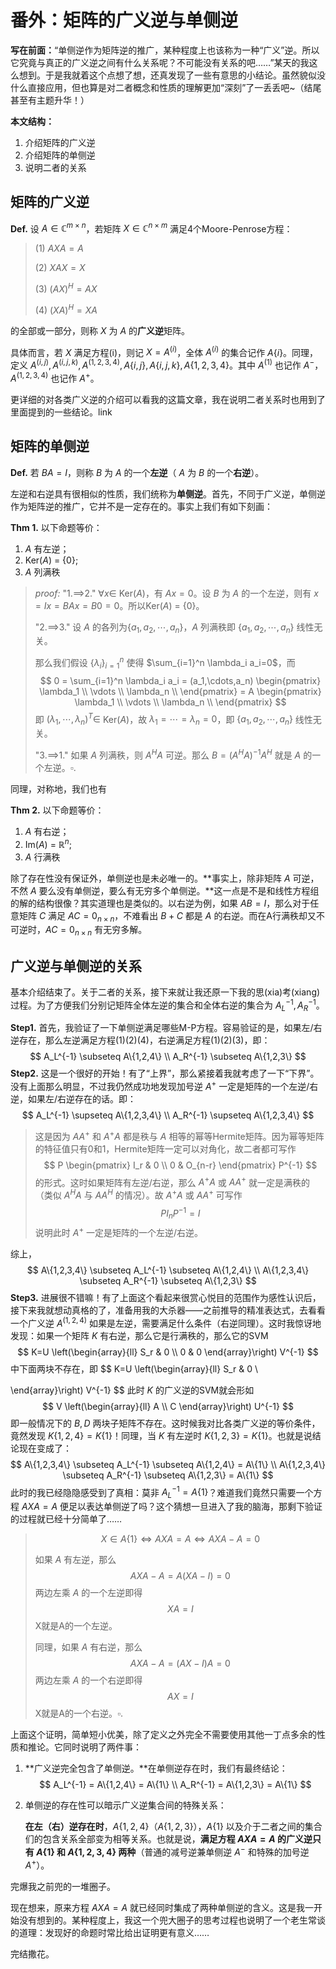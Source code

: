 # 番外：矩阵的广义逆与单侧逆

**写在前面：**“单侧逆作为矩阵逆的推广，某种程度上也该称为一种“广义”逆。所以它究竟与真正的广义逆之间有什么关系呢？不可能没有关系的吧……”某天的我这么想到。于是我就着这个点想了想，还真发现了一些有意思的小结论。虽然貌似没什么直接应用，但也算是对二者概念和性质的理解更加“深刻”了一丢丢吧~（结尾甚至有主题升华！）

**本文结构：**

1. 介绍矩阵的广义逆
2. 介绍矩阵的单侧逆
3. 说明二者的关系

## 矩阵的广义逆

**Def.** 设 $A\in \mathbb{C}^{m\times n}$，若矩阵 $X\in \mathbb{C}^{n\times m}$ 满足4个Moore-Penrose方程：

> (1) $AXA=A$
>
> (2) $XAX=X$
>
> (3) $(AX)^H=AX$
>
> (4) $(XA)^H = XA$

的全部或一部分，则称 $X$ 为 $A$ 的**广义逆**矩阵。

具体而言，若 $X$ 满足方程(i)，则记 $X=A^{(i)}$，全体 $A^{(i)}$ 的集合记作 $A\{i\}$。同理，定义 $A^{(i,j)},A^{(i,j,k)},A^{(1,2,3,4)},A\{i,j\},A\{i,j,k\},A\{1,2,3,4\}$。其中 $A^{(1)}$ 也记作 $A^-$， $A^{(1,2,3,4)}$ 也记作 $A^+$。

更详细的对各类广义逆的介绍可以看我的这篇文章，我在说明二者关系时也用到了里面提到的一些结论。link

## 矩阵的单侧逆

**Def.** 若 $BA=I$，则称 $B$ 为 $A$ 的一个**左逆**（ $A$ 为 $B$ 的一个**右逆**）。

左逆和右逆具有很相似的性质，我们统称为**单侧逆**。首先，不同于广义逆，单侧逆作为矩阵逆的推广，它并不是一定存在的。事实上我们有如下刻画：

**Thm 1.** 以下命题等价：

1. $A$ 有左逆；
2. Ker($A$) = {0};
3. $A$ 列满秩

>*proof:* "1.$\implies$2." $\forall x \in$ Ker($A$)，有 $Ax=0$。设 $B$ 为 $A$ 的一个左逆，则有 $x = Ix = BAx=B0=0$。所以Ker($A$) = {0}。
>
>"2.$\implies$3." 设 $A$ 的各列为$\{a_1, a_2,\cdots,a_n\}$，$A$ 列满秩即 $\{a_1, a_2,\cdots,a_n\}$ 线性无关。
>
>那么我们假设 $\{ \lambda_i \}_{i=1}^n$ 使得 $\sum_{i=1}^n \lambda_i a_i=0$，而
>$$
>0 = \sum_{i=1}^n \lambda_i a_i 
>= (a_1,\cdots,a_n) 
>\begin{pmatrix}
>\lambda_1 \\
>\vdots \\
>\lambda_n \\
>\end{pmatrix}
>= A
>\begin{pmatrix}
>\lambda_1 \\
>\vdots \\
>\lambda_n \\
>\end{pmatrix}
>$$
>即 $(\lambda_1,\cdots,\lambda_n)^T \in$ Ker($A$)，故 $\lambda_1=\cdots=\lambda_n=0$，即 $\{a_1, a_2,\cdots,a_n\}$ 线性无关。
>
>"3.$\implies$1." 如果 $A$ 列满秩，则 $A^HA$ 可逆。那么 $B=(A^HA)^{-1}A^H$ 就是 $A$ 的一个左逆。$\square.$

同理，对称地，我们也有

**Thm 2.** 以下命题等价：

1. $A$ 有右逆；
2. Im($A$) = $\mathbb{R}^n$;
3. $A$ 行满秩

除了存在性没有保证外，单侧逆也是未必唯一的。**事实上，除非矩阵 $A$ 可逆，不然 $A$ 要么没有单侧逆，要么有无穷多个单侧逆。**这一点是不是和线性方程组的解的结构很像？其实道理也是类似的。以右逆为例，如果 $AB=I$，那么对于任意矩阵 $C$ 满足 $AC=0_{n\times n}$，不难看出 $B+C$ 都是 $A$ 的右逆。而在A行满秩却又不可逆时，$AC=0_{n\times n}$ 有无穷多解。

## 广义逆与单侧逆的关系

基本介绍结束了。关于二者的关系，接下来就让我还原一下我的思(xia)考(xiang)过程。为了方便我们分别记矩阵全体左逆的集合和全体右逆的集合为 $A_L^{-1},A_R^{-1}$。

**Step1.** 首先，我验证了一下单侧逆满足哪些M-P方程。容易验证的是，如果左/右逆存在，那么左逆满足方程(1)(2)(4)，右逆满足方程(1)(2)(3)，即：
$$
A_L^{-1} \subseteq A\{1,2,4\} \\
A_R^{-1} \subseteq A\{1,2,3\}
$$
**Step2.** 这是一个很好的开始！有了“上界”，那么紧接着我就考虑了一下“下界”。没有上面那么明显，不过我仍然成功地发现加号逆 $A^+$ 一定是矩阵的一个左逆/右逆，如果左/右逆存在的话。即：
$$
A_L^{-1} \supseteq A\{1,2,3,4\} \\
A_R^{-1} \supseteq A\{1,2,3,4\}
$$
>这是因为 $AA^+$ 和 $A^+A$ 都是秩与 $A$ 相等的幂等Hermite矩阵。因为幂等矩阵的特征值只有0和1，Hermite矩阵一定可以对角化，故二者都可写作
>$$
>P
>\begin{pmatrix}
>I_r & 0 \\
>0 & O_{n-r}
>\end{pmatrix}
>P^{-1}
>$$
>的形式。这时如果矩阵有左逆/右逆，那么 $A^+A$ 或 $AA^+$ 就一定是满秩的（类似 $A^HA$ 与  $AA^H$ 的情况）。故 $A^+A$ 或 $AA^+$ 可写作
>$$
>P I_n P^{-1} = I
>$$
>说明此时 $A^+$ 一定是矩阵的一个左逆/右逆。

综上，
$$
A\{1,2,3,4\} \subseteq A_L^{-1} \subseteq A\{1,2,4\} \\
A\{1,2,3,4\} \subseteq A_R^{-1} \subseteq A\{1,2,3\}
$$
**Step3.** 进展很不错嘛！有了上面这个看起来很赏心悦目的范围作为感性认识后，接下来我就想动真格的了，准备用我的大杀器——之前推导的精准表达式，去看看一个广义逆 $A^{(1,2,4)}$ 如果是左逆，需要满足什么条件（右逆同理）。这时我惊讶地发现：如果一个矩阵 $K$ 有右逆，那么它是行满秩的，那么它的SVM
$$
K=U
\left(\begin{array}{ll}
S_r & 0 \\
0 & 0
\end{array}\right)
V^{-1}
$$
中下面两块不存在，即
$$
K=U
\left(\begin{array}{ll}
S_r & 0 \\

\end{array}\right)
V^{-1}
$$
此时 $K$ 的广义逆的SVM就会形如
$$
V
\left(\begin{array}{ll}
A  \\
C 
\end{array}\right)
U^{-1}
$$
即一般情况下的 $B,D$ 两块子矩阵不存在。这时候我对比各类广义逆的等价条件，竟然发现 $K\{1,2,4\} = K\{ 1 \}$！同理，当 $K$ 有左逆时 $K\{1,2,3\} = K\{ 1 \}$。也就是说结论现在变成了：
$$
A\{1,2,3,4\} \subseteq A_L^{-1} \subseteq A\{1,2,4\} = A\{1\} \\
A\{1,2,3,4\} \subseteq A_R^{-1} \subseteq A\{1,2,3\} = A\{1\}
$$
此时的我已经隐隐感受到了真相：莫非 $A_L^{-1} = A\{1\}$？难道我们竟然只需要一个方程 $AXA=A$ 便足以表达单侧逆了吗？这个猜想一旦进入了我的脑海，那剩下验证的过程就已经十分简单了……

>$$
>X \in A\{1\} \iff AXA=A \iff AXA-A=0
>$$
>
>如果 $A$ 有左逆，那么
>$$
>AXA-A = A(XA-I) = 0
>$$
>两边左乘 $A$ 的一个左逆即得
>$$
>XA=I
>$$
>X就是A的一个左逆。
>
>同理，如果 $A$ 有右逆，那么
>$$
>AXA-A = (AX-I)A = 0
>$$
>两边左乘 $A$ 的一个右逆即得
>$$
>AX=I
>$$
>X就是A的一个右逆。$\square.$

上面这个证明，简单短小优美，除了定义之外完全不需要使用其他一丁点多余的性质和推论。它同时说明了两件事：

1. **广义逆完全包含了单侧逆。**在单侧逆存在时，我们有最终结论：
   $$
   A_L^{-1} = A\{1,2,4\} = A\{1\} \\
   A_R^{-1} = A\{1,2,3\} = A\{1\}
   $$

2. 单侧逆的存在性可以暗示广义逆集合间的特殊关系：

   **在左（右）逆存在时**，$A\{1,2,4\}$（$A\{1,2,3\}$），$A\{1\}$ 以及介于二者之间的集合们的包含关系全部变为相等关系。也就是说，**满足方程 $AXA=A$ 的广义逆只有 $A\{1\}$ 和 $A\{1,2,3,4\}$ 两种**（普通的减号逆兼单侧逆 $A^-$ 和特殊的加号逆 $A^+$）。

完爆我之前兜的一堆圈子。

现在想来，原来方程 $AXA=A$ 就已经同时集成了两种单侧逆的含义。这是我一开始没有想到的。某种程度上，我这一个兜大圈子的思考过程也说明了一个老生常谈的道理：发现好的命题时常比给出证明更有意义……

完结撒花。
